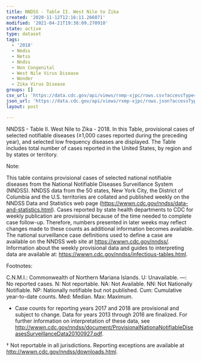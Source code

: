 ```yaml
---
title: NNDSS - Table II. West Nile to Zika
created: '2020-11-12T12:16:11.266071'
modified: '2021-04-21T19:38:09.270910'
state: active
type: dataset
tags:
  - '2018'
  - Nedss
  - Netss
  - Nndss
  - Non Congenital
  - West Nile Virus Disease
  - Wonder
  - Zika Virus Disease
groups: []
csv_url: 'https://data.cdc.gov/api/views/rxmp-xjpc/rows.csv?accessType=DOWNLOAD'
json_url: 'https://data.cdc.gov/api/views/rxmp-xjpc/rows.json?accessType=DOWNLOAD'
layout: post

---
```

NNDSS - Table II. West Nile to Zika  - 2018. In this Table, provisional cases of selected notifiable diseases (≥1,000 cases reported during the preceding year), and selected low frequency diseases are displayed. The Table includes total number of cases reported in the United States, by region and by states or territory.

Note:

This table contains provisional cases of selected national notifiable diseases from the National Notifiable Diseases Surveillance System (NNDSS). NNDSS data from the 50 states, New York City, the District of Columbia and the U.S. territories are collated and published weekly on the NNDSS Data and Statistics web page (https://wwwn.cdc.gov/nndss/data-and-statistics.html). Cases reported by state health departments to CDC for weekly publication are provisional because of the time needed to complete case follow-up.  Therefore, numbers presented in later weeks may reflect changes made to these counts as additional information becomes available. The national surveillance case definitions used to define a case are available on the NNDSS web site at https://wwwn.cdc.gov/nndss/. Information about the weekly provisional data and guides to interpreting data are available at: https://wwwn.cdc.gov/nndss/infectious-tables.html. 

Footnotes:

C.N.M.I.: Commonwealth of Northern Mariana Islands. 
U: Unavailable. —: No reported cases. N: Not reportable. NA:  Not Available.  NN: Not Nationally Notifiable. NP: Nationally notifiable but not published. Cum: Cumulative year-to-date counts. Med: Median. Max: Maximum. 

* Case counts for reporting years 2017 and 2018 are provisional and subject to change. Data for years 2013 through 2016 are finalized. For further information on interpretation of these data, see http://wwwn.cdc.gov/nndss/document/ProvisionalNationaNotifiableDiseasesSurveillanceData20100927.pdf.  

† Not reportable in all jurisdictions. Reporting exceptions are available at http://wwwn.cdc.gov/nndss/downloads.html.
